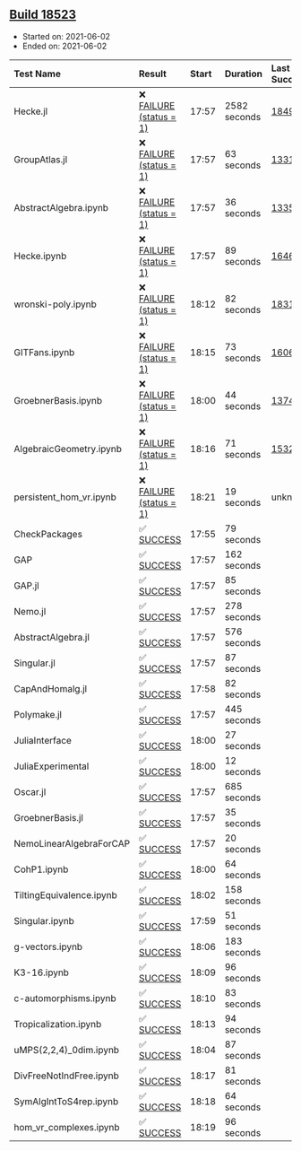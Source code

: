 ## [Build 18523](https://oscarci.mathematik.uni-kl.de/job/oscar/18523/)

* Started on: 2021-06-02
* Ended on: 2021-06-02

| Test Name    | Result | Start | Duration | Last Success | First Failure |
|:-------------|:-------|:------|:---------|:-------------|:--------------|
| Hecke.jl | ❌ [FAILURE (status = 1)](https://oscarci.mathematik.uni-kl.de/job/oscar/18523/artifact/logs/build-18523/Hecke.jl.log) | 17:57 | 2582 seconds | [18490](https://oscarci.mathematik.uni-kl.de/job/oscar/18490/) | [18491](https://oscarci.mathematik.uni-kl.de/job/oscar/18491/) |
| GroupAtlas.jl | ❌ [FAILURE (status = 1)](https://oscarci.mathematik.uni-kl.de/job/oscar/18523/artifact/logs/build-18523/GroupAtlas.jl.log) | 17:57 | 63 seconds | [13311](https://oscarci.mathematik.uni-kl.de/job/oscar/13311/) | [13312](https://oscarci.mathematik.uni-kl.de/job/oscar/13312/) |
| AbstractAlgebra.ipynb | ❌ [FAILURE (status = 1)](https://oscarci.mathematik.uni-kl.de/job/oscar/18523/artifact/logs/build-18523/AbstractAlgebra.ipynb.log) | 17:57 | 36 seconds | [13355](https://oscarci.mathematik.uni-kl.de/job/oscar/13355/) | [13356](https://oscarci.mathematik.uni-kl.de/job/oscar/13356/) |
| Hecke.ipynb | ❌ [FAILURE (status = 1)](https://oscarci.mathematik.uni-kl.de/job/oscar/18523/artifact/logs/build-18523/Hecke.ipynb.log) | 17:57 | 89 seconds | [16463](https://oscarci.mathematik.uni-kl.de/job/oscar/16463/) | [16464](https://oscarci.mathematik.uni-kl.de/job/oscar/16464/) |
| wronski-poly.ipynb | ❌ [FAILURE (status = 1)](https://oscarci.mathematik.uni-kl.de/job/oscar/18523/artifact/logs/build-18523/wronski-poly.ipynb.log) | 18:12 | 82 seconds | [18314](https://oscarci.mathematik.uni-kl.de/job/oscar/18314/) | [18315](https://oscarci.mathematik.uni-kl.de/job/oscar/18315/) |
| GITFans.ipynb | ❌ [FAILURE (status = 1)](https://oscarci.mathematik.uni-kl.de/job/oscar/18523/artifact/logs/build-18523/GITFans.ipynb.log) | 18:15 | 73 seconds | [16068](https://oscarci.mathematik.uni-kl.de/job/oscar/16068/) | [16069](https://oscarci.mathematik.uni-kl.de/job/oscar/16069/) |
| GroebnerBasis.ipynb | ❌ [FAILURE (status = 1)](https://oscarci.mathematik.uni-kl.de/job/oscar/18523/artifact/logs/build-18523/GroebnerBasis.ipynb.log) | 18:00 | 44 seconds | [13748](https://oscarci.mathematik.uni-kl.de/job/oscar/13748/) | [13749](https://oscarci.mathematik.uni-kl.de/job/oscar/13749/) |
| AlgebraicGeometry.ipynb | ❌ [FAILURE (status = 1)](https://oscarci.mathematik.uni-kl.de/job/oscar/18523/artifact/logs/build-18523/AlgebraicGeometry.ipynb.log) | 18:16 | 71 seconds | [15322](https://oscarci.mathematik.uni-kl.de/job/oscar/15322/) | [15323](https://oscarci.mathematik.uni-kl.de/job/oscar/15323/) |
| persistent_hom_vr.ipynb | ❌ [FAILURE (status = 1)](https://oscarci.mathematik.uni-kl.de/job/oscar/18523/artifact/logs/build-18523/persistent_hom_vr.ipynb.log) | 18:21 | 19 seconds | unknown | unknown |
| CheckPackages | ✅ [SUCCESS](https://oscarci.mathematik.uni-kl.de/job/oscar/18523/artifact/logs/build-18523/CheckPackages.log) | 17:55 | 79 seconds |  |  |
| GAP | ✅ [SUCCESS](https://oscarci.mathematik.uni-kl.de/job/oscar/18523/artifact/logs/build-18523/GAP.log) | 17:57 | 162 seconds |  |  |
| GAP.jl | ✅ [SUCCESS](https://oscarci.mathematik.uni-kl.de/job/oscar/18523/artifact/logs/build-18523/GAP.jl.log) | 17:57 | 85 seconds |  |  |
| Nemo.jl | ✅ [SUCCESS](https://oscarci.mathematik.uni-kl.de/job/oscar/18523/artifact/logs/build-18523/Nemo.jl.log) | 17:57 | 278 seconds |  |  |
| AbstractAlgebra.jl | ✅ [SUCCESS](https://oscarci.mathematik.uni-kl.de/job/oscar/18523/artifact/logs/build-18523/AbstractAlgebra.jl.log) | 17:57 | 576 seconds |  |  |
| Singular.jl | ✅ [SUCCESS](https://oscarci.mathematik.uni-kl.de/job/oscar/18523/artifact/logs/build-18523/Singular.jl.log) | 17:57 | 87 seconds |  |  |
| CapAndHomalg.jl | ✅ [SUCCESS](https://oscarci.mathematik.uni-kl.de/job/oscar/18523/artifact/logs/build-18523/CapAndHomalg.jl.log) | 17:58 | 82 seconds |  |  |
| Polymake.jl | ✅ [SUCCESS](https://oscarci.mathematik.uni-kl.de/job/oscar/18523/artifact/logs/build-18523/Polymake.jl.log) | 17:57 | 445 seconds |  |  |
| JuliaInterface | ✅ [SUCCESS](https://oscarci.mathematik.uni-kl.de/job/oscar/18523/artifact/logs/build-18523/JuliaInterface.log) | 18:00 | 27 seconds |  |  |
| JuliaExperimental | ✅ [SUCCESS](https://oscarci.mathematik.uni-kl.de/job/oscar/18523/artifact/logs/build-18523/JuliaExperimental.log) | 18:00 | 12 seconds |  |  |
| Oscar.jl | ✅ [SUCCESS](https://oscarci.mathematik.uni-kl.de/job/oscar/18523/artifact/logs/build-18523/Oscar.jl.log) | 17:57 | 685 seconds |  |  |
| GroebnerBasis.jl | ✅ [SUCCESS](https://oscarci.mathematik.uni-kl.de/job/oscar/18523/artifact/logs/build-18523/GroebnerBasis.jl.log) | 17:57 | 35 seconds |  |  |
| NemoLinearAlgebraForCAP | ✅ [SUCCESS](https://oscarci.mathematik.uni-kl.de/job/oscar/18523/artifact/logs/build-18523/NemoLinearAlgebraForCAP.log) | 17:57 | 20 seconds |  |  |
| CohP1.ipynb | ✅ [SUCCESS](https://oscarci.mathematik.uni-kl.de/job/oscar/18523/artifact/logs/build-18523/CohP1.ipynb.log) | 18:00 | 64 seconds |  |  |
| TiltingEquivalence.ipynb | ✅ [SUCCESS](https://oscarci.mathematik.uni-kl.de/job/oscar/18523/artifact/logs/build-18523/TiltingEquivalence.ipynb.log) | 18:02 | 158 seconds |  |  |
| Singular.ipynb | ✅ [SUCCESS](https://oscarci.mathematik.uni-kl.de/job/oscar/18523/artifact/logs/build-18523/Singular.ipynb.log) | 17:59 | 51 seconds |  |  |
| g-vectors.ipynb | ✅ [SUCCESS](https://oscarci.mathematik.uni-kl.de/job/oscar/18523/artifact/logs/build-18523/g-vectors.ipynb.log) | 18:06 | 183 seconds |  |  |
| K3-16.ipynb | ✅ [SUCCESS](https://oscarci.mathematik.uni-kl.de/job/oscar/18523/artifact/logs/build-18523/K3-16.ipynb.log) | 18:09 | 96 seconds |  |  |
| c-automorphisms.ipynb | ✅ [SUCCESS](https://oscarci.mathematik.uni-kl.de/job/oscar/18523/artifact/logs/build-18523/c-automorphisms.ipynb.log) | 18:10 | 83 seconds |  |  |
| Tropicalization.ipynb | ✅ [SUCCESS](https://oscarci.mathematik.uni-kl.de/job/oscar/18523/artifact/logs/build-18523/Tropicalization.ipynb.log) | 18:13 | 94 seconds |  |  |
| uMPS(2,2,4)_0dim.ipynb | ✅ [SUCCESS](https://oscarci.mathematik.uni-kl.de/job/oscar/18523/artifact/logs/build-18523/uMPS-2-2-4-_0dim.ipynb.log) | 18:04 | 87 seconds |  |  |
| DivFreeNotIndFree.ipynb | ✅ [SUCCESS](https://oscarci.mathematik.uni-kl.de/job/oscar/18523/artifact/logs/build-18523/DivFreeNotIndFree.ipynb.log) | 18:17 | 81 seconds |  |  |
| SymAlgIntToS4rep.ipynb | ✅ [SUCCESS](https://oscarci.mathematik.uni-kl.de/job/oscar/18523/artifact/logs/build-18523/SymAlgIntToS4rep.ipynb.log) | 18:18 | 64 seconds |  |  |
| hom_vr_complexes.ipynb | ✅ [SUCCESS](https://oscarci.mathematik.uni-kl.de/job/oscar/18523/artifact/logs/build-18523/hom_vr_complexes.ipynb.log) | 18:19 | 96 seconds |  |  |
